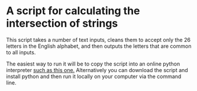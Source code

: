 # A script for calculating the intersection of strings

This script takes a number of text inputs, cleans them to accept only the 26 letters in the English alphabet, and then outputs the letters that are common to all inputs.

The easiest way to run it will be to copy the script into an online python interpreter [such as this one.](https://www.online-python.com/) Alternatively you can download the script and install python and then run it locally on your computer via the command line.
